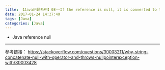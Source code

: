 ```yaml
---
title: 【Java问题系列】08——If the reference is null, it is converted to the string null
date: 2017-01-24 14:37:40
tags: [Java]
categories: [Java]
---
```

- Java reference null
<!-- more -->

--------------------------------

参考链接：
https://stackoverflow.com/questions/30003211/why-string-concatenate-null-with-operator-and-throws-nullpointerexception-with/30003428
